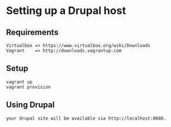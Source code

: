 # Setting up a Drupal host #

## Requirements ##
    Virtualbox => https://www.virtualbox.org/wiki/Downloads
    Vagrant    => http://downloads.vagrantup.com

## Setup ##
    vagrant up
    vagrant provision

## Using Drupal ##
    your drupal site will be available via http://localhost:8080.